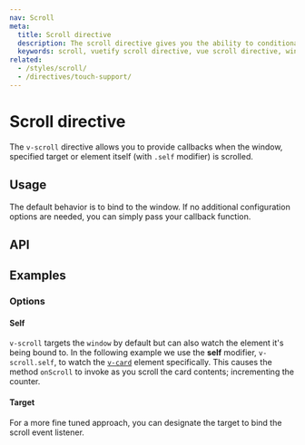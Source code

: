 ```yaml
---
nav: Scroll
meta:
  title: Scroll directive
  description: The scroll directive gives you the ability to conditionally invoke methods when the screen or an element are scrolled.
  keywords: scroll, vuetify scroll directive, vue scroll directive, window scroll directive
related:
  - /styles/scroll/
  - /directives/touch-support/
---
```


# Scroll directive

The `v-scroll` directive allows you to provide callbacks when the window, specified target or element itself (with `.self` modifier) is scrolled.

<entry />

## Usage

The default behavior is to bind to the window. If no additional configuration options are needed, you can simply pass your callback function.

<example file="v-scroll/usage" />

## API

<api-inline />

## Examples

### Options

#### Self

`v-scroll` targets the `window` by default but can also watch the element it's being bound to. In the following example we use the **self** modifier, `v-scroll.self`, to watch the [`v-card`](/components/cards) element specifically. This causes the method `onScroll` to invoke as you scroll the card contents; incrementing the counter.

<example file="v-scroll/option-self" />

#### Target

For a more fine tuned approach, you can designate the target to bind the scroll event listener.

<example file="v-scroll/option-target" />

<backmatter />
